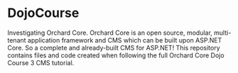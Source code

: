 # DojoCourse
Investigating Orchard Core. Orchard Core is an open source, modular, multi-tenant application framework and CMS which can be built upon ASP.NET Core. So a complete and already-built CMS for ASP.NET! This repository contains files and code created when following the full Orchard Core Dojo Course 3 CMS tutorial.
